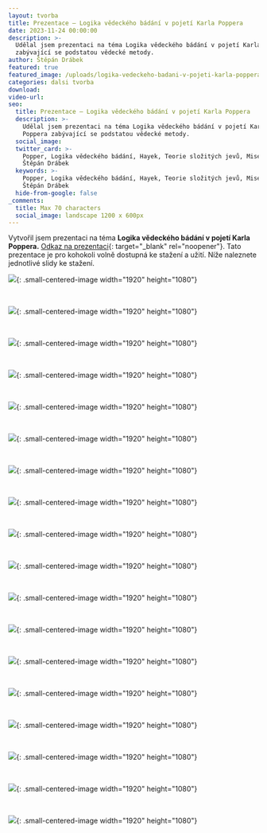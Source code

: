 ```yaml
---
layout: tvorba
title: Prezentace – Logika vědeckého bádání v pojetí Karla Poppera
date: 2023-11-24 00:00:00
description: >-
  Udělal jsem prezentaci na téma Logika vědeckého bádání v pojetí Karla Poppera
  zabývající se podstatou vědecké metody.
author: Štěpán Drábek
featured: true
featured_image: /uploads/logika-vedeckeho-badani-v-pojeti-karla-poppera.png
categories: dalsi tvorba
download:
video-url:
seo:
  title: Prezentace – Logika vědeckého bádání v pojetí Karla Poppera
  description: >-
    Udělal jsem prezentaci na téma Logika vědeckého bádání v pojetí Karla
    Poppera zabývající se podstatou vědecké metody.
  social_image:
  twitter_card: >-
    Popper, Logika vědeckého bádání, Hayek, Teorie složitých jevů, Mises, Taleb,
    Štěpán Drábek
  keywords: >-
    Popper, Logika vědeckého bádání, Hayek, Teorie složitých jevů, Mises, Taleb,
    Štěpán Drábek
  hide-from-google: false
_comments:
  title: Max 70 characters
  social_image: landscape 1200 x 600px
---
```

Vytvořil jsem prezentaci na téma&nbsp;**Logika vědeckého bádání v pojetí Karla Poppera.** [Odkaz na prezentaci](https://www.canva.com/design/DAF2GHgEhfY/Mma7iq60coJQbiSe3FqPgg/edit?utm_content=DAF2GHgEhfY&amp;utm_campaign=designshare&amp;utm_medium=link2&amp;utm_source=sharebutton){: target="_blank" rel="noopener"}. Tato prezentace je pro kohokoli volně dostupná ke stažení a užití. Níže naleznete jednotlivé slidy ke stažení.

![](/uploads/1-2.png){: .small-centered-image width="1920" height="1080"}

&nbsp;

![](/uploads/2-1.png){: .small-centered-image width="1920" height="1080"}

&nbsp;

![](/uploads/4-1.png){: .small-centered-image width="1920" height="1080"}

&nbsp;

![](/uploads/5-1.png){: .small-centered-image width="1920" height="1080"}

&nbsp;

![](/uploads/5-1.png){: .small-centered-image width="1920" height="1080"}

&nbsp;

![](/uploads/7-1.png){: .small-centered-image width="1920" height="1080"}

&nbsp;

![](/uploads/8-1.png){: .small-centered-image width="1920" height="1080"}

&nbsp;

![](/uploads/9-1.png){: .small-centered-image width="1920" height="1080"}

&nbsp;

![](/uploads/10-1.png){: .small-centered-image width="1920" height="1080"}

&nbsp;

![](/uploads/11-1.png){: .small-centered-image width="1920" height="1080"}

&nbsp;

![](/uploads/12-1.png){: .small-centered-image width="1920" height="1080"}

&nbsp;

![](/uploads/13-1.png){: .small-centered-image width="1920" height="1080"}

&nbsp;

![](/uploads/14-1.png){: .small-centered-image width="1920" height="1080"}

&nbsp;

![](/uploads/15-1.png){: .small-centered-image width="1920" height="1080"}

&nbsp;

![](/uploads/16-1.png){: .small-centered-image width="1920" height="1080"}

&nbsp;

![](/uploads/17-1.png){: .small-centered-image width="1920" height="1080"}

&nbsp;

![](/uploads/18-1.png){: .small-centered-image width="1920" height="1080"}

&nbsp;

![](/uploads/19-1.png){: .small-centered-image width="1920" height="1080"}